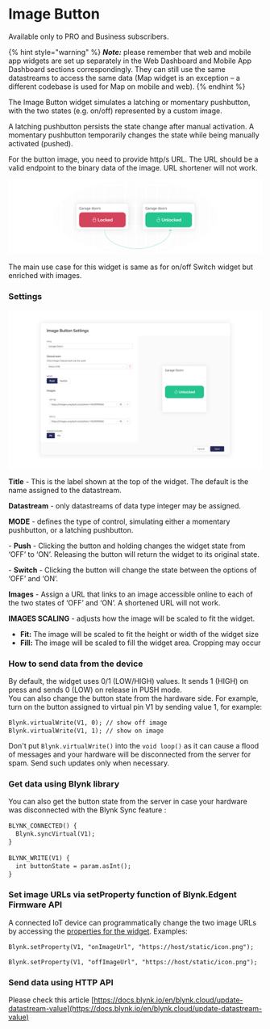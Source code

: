 # Image Button

Available only to PRO and Business subscribers.

{% hint style="warning" %}
_**Note:**_ please remember that web and mobile app widgets are set up separately in the Web Dashboard and Mobile App Dashboard sections correspondingly. They can still use the same datastreams to access the same data (Map widget is an exception – a different codebase is used for Map on mobile and web).
{% endhint %}

The Image Button widget simulates a latching or momentary pushbutton, with the two states (e.g. on/off) represented by a custom image.&#x20;

A latching pushbutton persists the state change after manual activation. A momentary pushbutton temporarily changes the state while being manually activated (pushed).

For the button image, you need to provide http/s URL. The URL should be a valid endpoint to the binary data of the image. URL shortener will not work.

![](../../.gitbook/assets/image-button-widget-newsletter.png)

The main use case for this widget is same as for on/off Switch widget but enriched with images.

### Settings

![Image Button SEttings](../../.gitbook/assets/image-button-widget-settings-documentation.png)

**Title** - This is the label shown at the top of the widget. The default is the name assigned to the datastream.

**Datastream** - only datastreams of data type integer may be assigned.

**MODE** - defines the type of control, simulating either a momentary pushbutton, or a latching pushbutton.

\- **Push** - Clicking the button and holding changes the widget state from ‘OFF’ to ‘ON’. Releasing the button will return the widget to its original state.

\- **Switch** - Clicking the button will change the state between the options of ‘OFF’ and ‘ON’.

**Images** - Assign a URL that links to an image accessible online to each of the two states of ‘OFF’ and ‘ON’. A shortened URL will not work.

**IMAGES SCALING** - adjusts how the image will be scaled to fit the widget.

* **Fit:** The image will be scaled to fit the height or width of the widget size
* **Fill:** The image will be scaled to fill the widget area. Cropping may occur

### How to send data from the device

By default, the widget uses 0/1 (LOW/HIGH) values. It sends 1 (HIGH) on press and sends 0 (LOW) on release in PUSH mode.\
You can also change the button state from the hardware side. For example, turn on the button assigned to virtual pin V1 by sending value 1, for example:

```
Blynk.virtualWrite(V1, 0); // show off image
Blynk.virtualWrite(V1, 1); // show on image
```

Don't put `Blynk.virtualWrite()` into the `void loop()` as it can cause a flood of messages and your hardware will be disconnected from the server for spam. Send such updates only when necessary.

### Get data using Blynk library

You can also get the button state from the server in case your hardware was disconnected with the Blynk Sync feature :

```
BLYNK_CONNECTED() {
  Blynk.syncVirtual(V1);
}

BLYNK_WRITE(V1) {
  int buttonState = param.asInt();
}
```

### Set image URLs via setProperty function **of** Blynk.Edgent Firmware API

A connected IoT device can programmatically change the two image URLs by accessing the [properties for the widget](../../blynk-library-firmware-api/widget-properties.md).  Examples:

```
Blynk.setProperty(V1, "onImageUrl", "https://host/static/icon.png");
```

```
Blynk.setProperty(V1, "offImageUrl", "https://host/static/icon.png");
```

### Send data using HTTP API

Please check this article [https://docs.blynk.io/en/blynk.cloud/update-datastream-value](https://docs.blynk.io/en/blynk.cloud/update-datastream-value)
